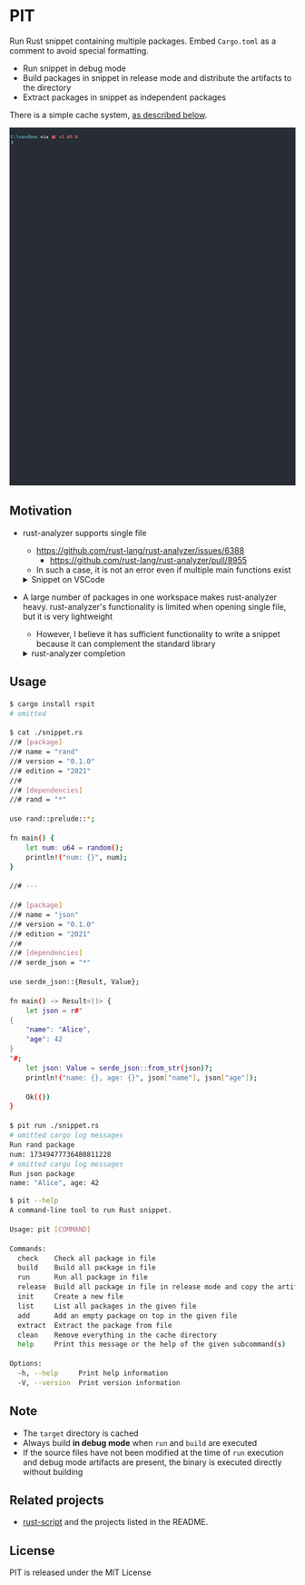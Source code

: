 # PIT

Run Rust snippet containing multiple packages. Embed `Cargo.toml` as a comment to avoid special formatting.

- Run snippet in debug mode
- Build packages in snippet in release mode and distribute the artifacts to the directory
- Extract packages in snippet as independent packages

There is a simple cache system, [as described below](https://github.com/NaokiM03/rspit#note).

![](https://raw.githubusercontent.com/NaokiM03/rspit/c53c405db3acf75ea8ab98d807064d5248379c3d/demo.gif?token=GHSAT0AAAAAABQZZVSH5RNAFETNMJSC4RBMY4FFSXA)

## Motivation

- rust-analyzer supports single file

  - https://github.com/rust-lang/rust-analyzer/issues/6388
    - https://github.com/rust-lang/rust-analyzer/pull/8955
  - In such a case, it is not an error even if multiple main functions exist

  <details>
  <summary>Snippet on VSCode</summary>

  ![](https://raw.githubusercontent.com/NaokiM03/rspit/c53c405db3acf75ea8ab98d807064d5248379c3d/snippet.png?token=GHSAT0AAAAAABQZZVSH3M55TYCHMLZY3LH2Y4FFTQA)

  </details>

- A large number of packages in one workspace makes rust-analyzer heavy. rust-analyzer's functionality is limited when opening single file, but it is very lightweight

  - However, I believe it has sufficient functionality to write a snippet because it can complement the standard library

  <details>
  <summary>rust-analyzer completion</summary>

  ![](https://raw.githubusercontent.com/NaokiM03/rspit/c53c405db3acf75ea8ab98d807064d5248379c3d/rust-analyzer-completion.png?token=GHSAT0AAAAAABQZZVSGXH67K6XSSWEK3AWAY4FFT5Q)

  </details>

## Usage

```sh
$ cargo install rspit
# omitted

$ cat ./snippet.rs
//# [package]
//# name = "rand"
//# version = "0.1.0"
//# edition = "2021"
//#
//# [dependencies]
//# rand = "*"

use rand::prelude::*;

fn main() {
    let num: u64 = random();
    println!("num: {}", num);
}

//# ---

//# [package]
//# name = "json"
//# version = "0.1.0"
//# edition = "2021"
//#
//# [dependencies]
//# serde_json = "*"

use serde_json::{Result, Value};

fn main() -> Result<()> {
    let json = r#"
{
    "name": "Alice",
    "age": 42
}
"#;
    let json: Value = serde_json::from_str(json)?;
    println!("name: {}, age: {}", json["name"], json["age"]);

    Ok(())
}

$ pit run ./snippet.rs
# omitted cargo log messages
Run rand package
num: 17349477736480811228
# omitted cargo log messages
Run json package
name: "Alice", age: 42
```

```sh
$ pit --help
A command-line tool to run Rust snippet.

Usage: pit [COMMAND]

Commands:
  check    Check all package in file
  build    Build all package in file
  run      Run all package in file
  release  Build all package in file in release mode and copy the artifacts to the target directory
  init     Create a new file
  list     List all packages in the given file
  add      Add an empty package on top in the given file
  extract  Extract the package from file
  clean    Remove everything in the cache directory
  help     Print this message or the help of the given subcommand(s)

Options:
  -h, --help     Print help information
  -V, --version  Print version information
```

## Note

- The `target` directory is cached
- Always build **in debug mode** when `run` and `build` are executed
- If the source files have not been modified at the time of `run` execution and debug mode artifacts are present, the binary is executed directly without building

## Related projects

- [rust-script](https://github.com/fornwall/rust-script)
  and the projects listed in the README.

## License

PIT is released under the MIT License
